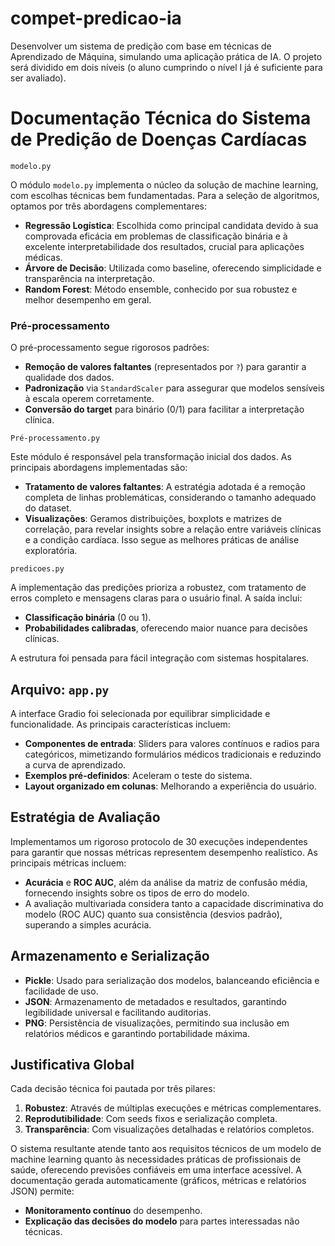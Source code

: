 # compet-predicao-ia
Desenvolver um sistema de predição com base em técnicas de Aprendizado de Máquina, simulando uma aplicação prática de IA. O projeto será dividido em dois níveis (o aluno cumprindo o nível I já é suficiente para ser avaliado).

# Documentação Técnica do Sistema de Predição de Doenças Cardíacas

`modelo.py`

O módulo `modelo.py` implementa o núcleo da solução de machine learning, com escolhas técnicas bem fundamentadas. Para a seleção de algoritmos, optamos por três abordagens complementares:

- **Regressão Logística**: Escolhida como principal candidata devido à sua comprovada eficácia em problemas de classificação binária e à excelente interpretabilidade dos resultados, crucial para aplicações médicas.
- **Árvore de Decisão**: Utilizada como baseline, oferecendo simplicidade e transparência na interpretação.
- **Random Forest**: Método ensemble, conhecido por sua robustez e melhor desempenho em geral.

### Pré-processamento

O pré-processamento segue rigorosos padrões:
- **Remoção de valores faltantes** (representados por `?`) para garantir a qualidade dos dados.
- **Padronização** via `StandardScaler` para assegurar que modelos sensíveis à escala operem corretamente.
- **Conversão do target** para binário (0/1) para facilitar a interpretação clínica.

`Pré-processamento.py`

Este módulo é responsável pela transformação inicial dos dados. As principais abordagens implementadas são:

- **Tratamento de valores faltantes**: A estratégia adotada é a remoção completa de linhas problemáticas, considerando o tamanho adequado do dataset.
- **Visualizações**: Geramos distribuições, boxplots e matrizes de correlação, para revelar insights sobre a relação entre variáveis clínicas e a condição cardíaca. Isso segue as melhores práticas de análise exploratória.

 `predicoes.py`

A implementação das predições prioriza a robustez, com tratamento de erros completo e mensagens claras para o usuário final. A saída inclui:

- **Classificação binária** (0 ou 1).
- **Probabilidades calibradas**, oferecendo maior nuance para decisões clínicas.

A estrutura foi pensada para fácil integração com sistemas hospitalares.

## Arquivo: `app.py`

A interface Gradio foi selecionada por equilibrar simplicidade e funcionalidade. As principais características incluem:

- **Componentes de entrada**: Sliders para valores contínuos e radios para categóricos, mimetizando formulários médicos tradicionais e reduzindo a curva de aprendizado.
- **Exemplos pré-definidos**: Aceleram o teste do sistema.
- **Layout organizado em colunas**: Melhorando a experiência do usuário.

## Estratégia de Avaliação

Implementamos um rigoroso protocolo de 30 execuções independentes para garantir que nossas métricas representem desempenho realístico. As principais métricas incluem:

- **Acurácia** e **ROC AUC**, além da análise da matriz de confusão média, fornecendo insights sobre os tipos de erro do modelo.
- A avaliação multivariada considera tanto a capacidade discriminativa do modelo (ROC AUC) quanto sua consistência (desvios padrão), superando a simples acurácia.

## Armazenamento e Serialização

- **Pickle**: Usado para serialização dos modelos, balanceando eficiência e facilidade de uso.
- **JSON**: Armazenamento de metadados e resultados, garantindo legibilidade universal e facilitando auditorias.
- **PNG**: Persistência de visualizações, permitindo sua inclusão em relatórios médicos e garantindo portabilidade máxima.

## Justificativa Global

Cada decisão técnica foi pautada por três pilares:

1. **Robustez**: Através de múltiplas execuções e métricas complementares.
2. **Reprodutibilidade**: Com seeds fixos e serialização completa.
3. **Transparência**: Com visualizações detalhadas e relatórios completos.

O sistema resultante atende tanto aos requisitos técnicos de um modelo de machine learning quanto às necessidades práticas de profissionais de saúde, oferecendo previsões confiáveis em uma interface acessível. A documentação gerada automaticamente (gráficos, métricas e relatórios JSON) permite:

- **Monitoramento contínuo** do desempenho.
- **Explicação das decisões do modelo** para partes interessadas não técnicas.

